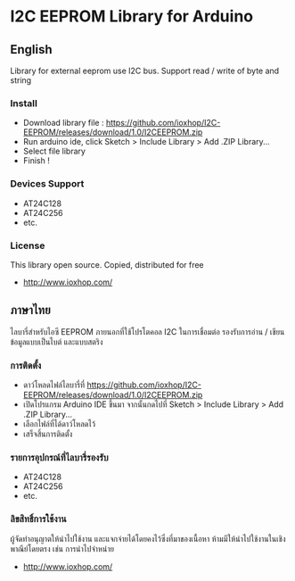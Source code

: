 # I2C EEPROM Library for Arduino
## English
Library for external eeprom use I2C bus. Support read / write of byte and string

### Install
 * Download library file : https://github.com/ioxhop/I2C-EEPROM/releases/download/1.0/I2CEEPROM.zip
 * Run arduino ide, click Sketch > Include Library > Add .ZIP Library...
 * Select file library
 * Finish !
 
### Devices Support
 * AT24C128
 * AT24C256
 * etc.
 
### License
This library open source. Copied, distributed for free
 * http://www.ioxhop.com/

## ภาษาไทย
ไลบารี่สำหรับไอซี EEPROM ภายนอกที่ใช้โปรโตคอล I2C ในการเชื่อมต่อ รองรับการอ่าน / เขียนข้อมูลแบบเป็นไบต์ และแบบสตริง

### การติดตั้ง
 * ดาว์โหลดไฟล์ไลบารี่ที่ https://github.com/ioxhop/I2C-EEPROM/releases/download/1.0/I2CEEPROM.zip
 * เปิดโปรแกรม Arduino IDE ขึ้นมา จากนั้นกดไปที่ Sketch > Include Library > Add .ZIP Library...
 * เลือกไฟล์ที่ได้ดาว์โหลดไว้
 * เสร็จสิ้นการติดตั้ง

### รายการอุปกรณ์ที่ไลบารี่รองรับ
 * AT24C128
 * AT24C256
 * etc.

### ลิขสิทธิ์การใช้งาน
ผู้จัดทำอนุญาตให้นำไปใช้งาน และแจกจ่ายได้โดยคงไว้ซึ่งที่มาของเนื้อหา ห้ามมีให้นำไปใช้งานในเชิงพาณีย์โดยตรง เช่น การนำไปจำหน่าย
 * http://www.ioxhop.com/
